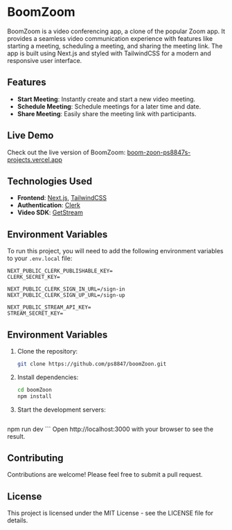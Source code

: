 # BoomZoom

BoomZoom is a video conferencing app, a clone of the popular Zoom app. It provides a seamless video communication experience with features like starting a meeting, scheduling a meeting, and sharing the meeting link. The app is built using Next.js and styled with TailwindCSS for a modern and responsive user interface.

## Features

- **Start Meeting**: Instantly create and start a new video meeting.
- **Schedule Meeting**: Schedule meetings for a later time and date.
- **Share Meeting**: Easily share the meeting link with participants.

## Live Demo

Check out the live version of BoomZoom: [boom-zoon-ps8847s-projects.vercel.app](https://boom-zoon-ps8847s-projects.vercel.app)

## Technologies Used

- **Frontend**: [Next.js](https://nextjs.org/), [TailwindCSS](https://tailwindcss.com/)
- **Authentication**: [Clerk](https://clerk.com/)
- **Video SDK**: [GetStream](https://getstream.io/video/)

## Environment Variables

To run this project, you will need to add the following environment variables to your `.env.local` file:

```env
NEXT_PUBLIC_CLERK_PUBLISHABLE_KEY=
CLERK_SECRET_KEY=

NEXT_PUBLIC_CLERK_SIGN_IN_URL=/sign-in
NEXT_PUBLIC_CLERK_SIGN_UP_URL=/sign-up

NEXT_PUBLIC_STREAM_API_KEY=
STREAM_SECRET_KEY= 
```

## Environment Variables

1. Clone the repository:

   ```bash
   git clone https://github.com/ps8847/boomZoon.git
    ```
2. Install dependencies:
    
    ```bash
    cd boomZoon
    npm install
    ```
3. Start the development servers:

    ```bash
  npm run dev
    ```
Open http://localhost:3000 with your browser to see the result.

## Contributing
Contributions are welcome! Please feel free to submit a pull request.

## License
This project is licensed under the MIT License - see the LICENSE file for details.